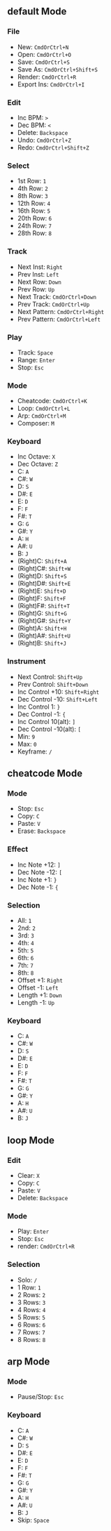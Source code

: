 ## default Mode

### File
- New: `CmdOrCtrl+N`
- Open: `CmdOrCtrl+O`
- Save: `CmdOrCtrl+S`
- Save As: `CmdOrCtrl+Shift+S`
- Render: `CmdOrCtrl+R`
- Export Ins: `CmdOrCtrl+I`

### Edit
- Inc BPM: `>`
- Dec BPM: `<`
- Delete: `Backspace`
- Undo: `CmdOrCtrl+Z`
- Redo: `CmdOrCtrl+Shift+Z`

### Select
- 1st Row: `1`
- 4th Row: `2`
- 8th Row: `3`
- 12th Row: `4`
- 16th Row: `5`
- 20th Row: `6`
- 24th Row: `7`
- 28th Row: `8`

### Track
- Next Inst: `Right`
- Prev Inst: `Left`
- Next Row: `Down`
- Prev Row: `Up`
- Next Track: `CmdOrCtrl+Down`
- Prev Track: `CmdOrCtrl+Up`
- Next Pattern: `CmdOrCtrl+Right`
- Prev Pattern: `CmdOrCtrl+Left`

### Play
- Track: `Space`
- Range: `Enter`
- Stop: `Esc`

### Mode
- Cheatcode: `CmdOrCtrl+K`
- Loop: `CmdOrCtrl+L`
- Arp: `CmdOrCtrl+M`
- Composer: `M`

### Keyboard
- Inc Octave: `X`
- Dec Octave: `Z`
- C: `A`
- C#: `W`
- D: `S`
- D#: `E`
- E: `D`
- F: `F`
- F#: `T`
- G: `G`
- G#: `Y`
- A: `H`
- A#: `U`
- B: `J`
- (Right)C: `Shift+A`
- (Right)C#: `Shift+W`
- (Right)D: `Shift+S`
- (Right)D#: `Shift+E`
- (Right)E: `Shift+D`
- (Right)F: `Shift+F`
- (Right)F#: `Shift+T`
- (Right)G: `Shift+G`
- (Right)G#: `Shift+Y`
- (Right)A: `Shift+H`
- (Right)A#: `Shift+U`
- (Right)B: `Shift+J`

### Instrument
- Next Control: `Shift+Up`
- Prev Control: `Shift+Down`
- Inc Control +10: `Shift+Right`
- Dec Control -10: `Shift+Left`
- Inc Control 1: `}`
- Dec Control -1: `{`
- Inc Control 10(alt): `]`
- Dec Control -10(alt): `[`
- Min: `9`
- Max: `0`
- Keyframe: `/`


## cheatcode Mode

### Mode
- Stop: `Esc`
- Copy: `C`
- Paste: `V`
- Erase: `Backspace`

### Effect
- Inc Note +12: `]`
- Dec Note -12: `[`
- Inc Note +1: `}`
- Dec Note -1: `{`

### Selection
- All: `1`
- 2nd: `2`
- 3rd: `3`
- 4th: `4`
- 5th: `5`
- 6th: `6`
- 7th: `7`
- 8th: `8`
- Offset +1: `Right`
- Offset -1: `Left`
- Length +1: `Down`
- Length -1: `Up`

### Keyboard
- C: `A`
- C#: `W`
- D: `S`
- D#: `E`
- E: `D`
- F: `F`
- F#: `T`
- G: `G`
- G#: `Y`
- A: `H`
- A#: `U`
- B: `J`


## loop Mode

### Edit
- Clear: `X`
- Copy: `C`
- Paste: `V`
- Delete: `Backspace`

### Mode
- Play: `Enter`
- Stop: `Esc`
- render: `CmdOrCtrl+R`

### Selection
- Solo: `/`
- 1 Row: `1`
- 2 Rows: `2`
- 3 Rows: `3`
- 4 Rows: `4`
- 5 Rows: `5`
- 6 Rows: `6`
- 7 Rows: `7`
- 8 Rows: `8`


## arp Mode

### Mode
- Pause/Stop: `Esc`

### Keyboard
- C: `A`
- C#: `W`
- D: `S`
- D#: `E`
- E: `D`
- F: `F`
- F#: `T`
- G: `G`
- G#: `Y`
- A: `H`
- A#: `U`
- B: `J`
- Skip: `Space`


